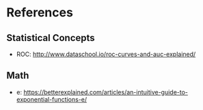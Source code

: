 # References

## Statistical Concepts 
- ROC: http://www.dataschool.io/roc-curves-and-auc-explained/

## Math 
- e: https://betterexplained.com/articles/an-intuitive-guide-to-exponential-functions-e/